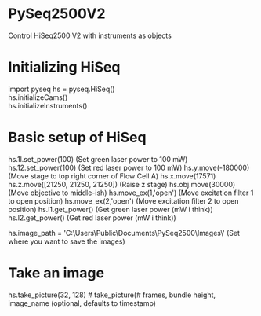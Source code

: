# PySeq2500V2
Control HiSeq2500 V2 with instruments as objects

# Initializing HiSeq
import pyseq
hs = pyseq.HiSeq()                  
hs.initializeCams()                
hs.initializeInstruments()


# Basic setup of HiSeq
hs.1l.set_power(100)                (Set green laser power to 100 mW)
hs.12.set_power(100)                (Set red laser power to 100 mW)
hs.y.move(-180000)                  (Move stage to top right corner of Flow Cell A)
hs.x.move(17571)
hs.z.move([21250, 21250, 21250])    (Raise z stage)
hs.obj.move(30000)                  (Move objective to middle-ish)
hs.move_ex(1,'open')                (Move excitation filter 1 to open position)
hs.move_ex(2,'open')                (Move excitation filter 2 to open position)
hs.l1.get_power()                   (Get green laser power (mW i think))
hs.l2.get_power()                   (Get red laser power   (mW i think))

hs.image_path = 'C:\\Users\\Public\\Documents\\PySeq2500\\Images\\' (Set where you want to save the images)

# Take an image
hs.take_picture(32, 128) # take_picture(# frames, bundle height, image_name (optional, defaults to timestamp)
